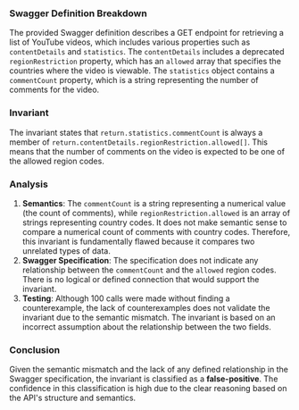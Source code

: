 ### Swagger Definition Breakdown
The provided Swagger definition describes a GET endpoint for retrieving a list of YouTube videos, which includes various properties such as `contentDetails` and `statistics`. The `contentDetails` includes a deprecated `regionRestriction` property, which has an `allowed` array that specifies the countries where the video is viewable. The `statistics` object contains a `commentCount` property, which is a string representing the number of comments for the video.

### Invariant
The invariant states that `return.statistics.commentCount` is always a member of `return.contentDetails.regionRestriction.allowed[]`. This means that the number of comments on the video is expected to be one of the allowed region codes.

### Analysis
1. **Semantics**: The `commentCount` is a string representing a numerical value (the count of comments), while `regionRestriction.allowed` is an array of strings representing country codes. It does not make semantic sense to compare a numerical count of comments with country codes. Therefore, this invariant is fundamentally flawed because it compares two unrelated types of data.
2. **Swagger Specification**: The specification does not indicate any relationship between the `commentCount` and the `allowed` region codes. There is no logical or defined connection that would support the invariant.
3. **Testing**: Although 100 calls were made without finding a counterexample, the lack of counterexamples does not validate the invariant due to the semantic mismatch. The invariant is based on an incorrect assumption about the relationship between the two fields.

### Conclusion
Given the semantic mismatch and the lack of any defined relationship in the Swagger specification, the invariant is classified as a **false-positive**. The confidence in this classification is high due to the clear reasoning based on the API's structure and semantics.
